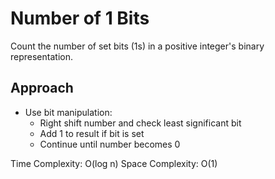 # Number of 1 Bits

Count the number of set bits (1s) in a positive integer's binary representation.

## Approach
- Use bit manipulation:
  - Right shift number and check least significant bit
  - Add 1 to result if bit is set
  - Continue until number becomes 0

Time Complexity: O(log n)
Space Complexity: O(1) 